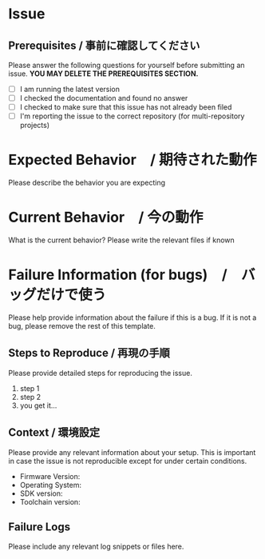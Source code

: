 # Issue

## Prerequisites / 事前に確認してください

Please answer the following questions for yourself before submitting an issue. **YOU MAY DELETE THE PREREQUISITES SECTION.**

- [ ] I am running the latest version
- [ ] I checked the documentation and found no answer
- [ ] I checked to make sure that this issue has not already been filed
- [ ] I'm reporting the issue to the correct repository (for multi-repository projects)

# Expected Behavior　/ 期待された動作

Please describe the behavior you are expecting

# Current Behavior　/ 今の動作

What is the current behavior?
Please write the relevant files if known

# Failure Information (for bugs)　/　バッグだけで使う

Please help provide information about the failure if this is a bug. If it is not a bug, please remove the rest of this template.

## Steps to Reproduce / 再現の手順

Please provide detailed steps for reproducing the issue.

1. step 1
2. step 2
3. you get it...

## Context / 環境設定

Please provide any relevant information about your setup. This is important in case the issue is not reproducible except for under certain conditions.

* Firmware Version:
* Operating System:
* SDK version:
* Toolchain version:

## Failure Logs

Please include any relevant log snippets or files here.